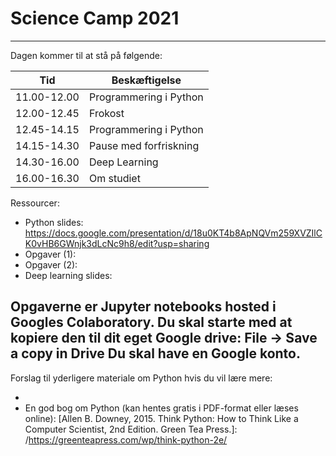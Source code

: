 # Science Camp 2021
---

Dagen kommer til at stå på følgende:

| Tid       | Beskæftigelse          |
|-----------|------------------------|
|11.00-12.00| Programmering i Python |
|12.00-12.45| Frokost                |
|12.45-14.15| Programmering i Python |
|14.15-14.30| Pause med forfriskning |
|14.30-16.00| Deep Learning          |
|16.00-16.30| Om studiet             |

Ressourcer:
 - Python slides: https://docs.google.com/presentation/d/18u0KT4b8ApNQVm259XVZIlCK0vHB6GWnjk3dLcNc9h8/edit?usp=sharing
 - Opgaver (1): 
 - Opgaver (2): 
 - Deep learning slides: 

Opgaverne er Jupyter notebooks hosted i Googles Colaboratory. Du skal starte med at kopiere den til dit eget Google drive:
File -> Save a copy in Drive
Du skal have en Google konto.
---
Forslag til yderligere materiale om Python hvis du vil lære mere: 
 - [Pythons officielle dokumentation]: /https://docs.python.org/3/index.html
 - En god bog om Python (kan hentes gratis i PDF-format eller læses online): [Allen B. Downey, 2015. Think Python: How to Think Like a Computer Scientist, 2nd Edition. Green Tea Press.]: /https://greenteapress.com/wp/think-python-2e/
